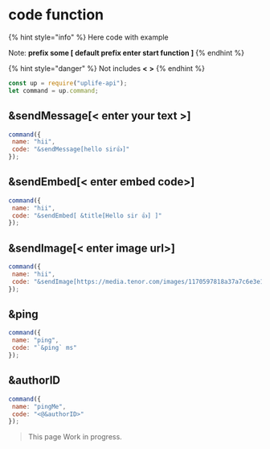 # code function

{% hint style="info" %}
Here code with example

Note: **prefix some [ default prefix enter start function ]**
{% endhint %}

{% hint style="danger" %}
Not includes **<** **>**
{% endhint %}


```js
const up = require("uplife-api");
let command = up.command;
```


## &sendMessage[< enter your text >]
```js
command({
 name: "hii",
 code: "&sendMessage[hello sir👍]"
});
```

## &sendEmbed[< enter embed code>]
```js
command({
 name: "hii",
 code: "&sendEmbed[ &title[Hello sir 👍] ]"
});
```

## &sendImage[< enter image url>]
```js
command({
 name: "hii",
 code: "&sendImage[https://media.tenor.com/images/1170597818a37a7c6e3e1d4baeb6e2eb/tenor.gif]"
});
```

## &ping
```js
command({
 name: "ping",
 code: "`&ping` ms"
});
```

## &authorID
```js
command({
 name: "pingMe",
 code: "<@&authorID>"
});
```

> This page Work in progress.
